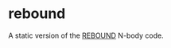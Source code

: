 rebound
=======

A static version of the [REBOUND](https://github.com/hannorein/rebound) N-body code.